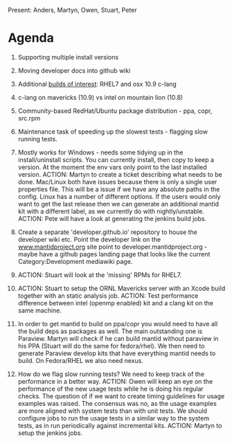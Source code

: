 Present: Anders, Martyn, Owen, Stuart, Peter

Agenda
======
1. Supporting multiple install versions
2. Moving developer docs into github wiki
3. Additional [builds of interest](http://builds.mantidproject.org/view/Develop%20Builds/): RHEL7 and osx 10.9 c-lang
4. c-lang on mavericks (10.9) vs intel on mountain lion (10.8)
5. Community-based RedHat/Ubuntu package distribution - ppa, copr, src.rpm
6. Maintenance task of speeding up the slowest tests - flagging slow running tests.

1. Mostly works for Windows - needs some tidying up in the install/uninstall scripts.  You can currently install, then copy to keep a version.  At the moment the env vars only point to the last installed version. ACTION: Martyn to create a ticket describing what needs to be done.  Mac/Linux both have issues because there is only a single user properties file.  This will be a issue if we have any absolute paths in the config.  Linux has a number of different options. If the users would only want to get the last release then we can generate an additional mantid kit with a different label, as we currently do with nightly/unstable.  ACTION: Pete will have a look at generating the jenkins build jobs.
2. Create a separate 'developer.github.io' repository to house the developer wiki etc.  Point the developer link on the www.mantidproject.org site point to developer.mantidproject.org - maybe have a github pages landing page that looks like the current Category:Development mediawiki page.
3. ACTION: Stuart will look at the 'missing' RPMs for RHEL7.
4. ACTION: Stuart to setup the ORNL Mavericks server with an Xcode build together with an static analysis job. ACTION: Test performance difference between intel (openmp enabled) kit and a clang kit on the same machine. 
5. In order to get mantid to build on ppa/copr you would need to have all the build deps as packages as well.  The main outstanding one is Paraview.  Martyn will check if he can build mantid without paraview in his PPA (Stuart will do the same for fedora/rhel).  We then need to generate Paraview develop kits that have everything mantid needs to build.  On Fedora/RHEL we also need nexus.  
6. How do we flag slow running tests?  We need to keep track of the performance in a better way.  ACTION: Owen will keep an eye on the performance of the new usage tests while he is doing his regular checks.  The question of if we want to create timing guidelines for usage examples was raised. The consensus was no, as the usage examples are more aligned with system tests than with unit tests.  We should configure jobs to run the usage tests in a similar way to the system tests, as in run periodically against incremental kits.  ACTION: Martyn to setup the jenkins jobs.
